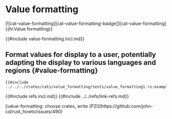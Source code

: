 # Value formatting

[![cat-value-formatting][cat-value-formatting-badge]][cat-value-formatting]{{hi:Value formatting}}

{{#include value-formatting.incl.md}}

## Format values for display to a user, potentially adapting the display to various languages and regions {#value-formatting}

```rust,editable
{{#include ../../../crates/cats/value_formatting/tests/value_formatting1.rs:example}}
```

{{#include refs.incl.md}}
{{#include ../../refs/link-refs.md}}

<div class="hidden">
[value-formatting: choose crates, write (P2)](https://github.com/john-cd/rust_howto/issues/490)

</div>
